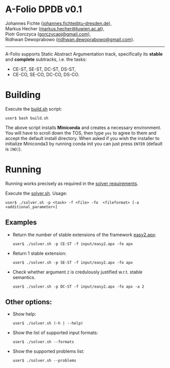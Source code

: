 # A-Folio DPDB v0.1

Johannes Fichte (johannes.fichte@tu-dresden.de),  
Markus Hecher (markus.hecher@tuwien.ac.at),  
Piotr Gorczyca (gorczycapj@gmail.com),  
Ridhwan Dewoprabowo (ridhwan.dewoprabowo@gmail.com).

___  

A-Folio supports Static Abstract Argumentation track, specifically its **stable** and **complete** subtracks, i.e. the tasks:
- CE-ST, SE-ST, DC-ST, DS-ST,
- CE-CO, SE-CO, DC-CO, DS-CO.
  
# Building

Execute the [build.sh](./build.sh) script:
```
user$ bash build.sh
```

The above script installs **Miniconda** and creates a necessary environment.  
You will have to scroll down the TOS, then type `yes` to agree to them and accept the default install directory. When asked if you wish the installer to initialize Miniconda3 by running conda init you can just press `ENTER` (default is `[NO]`).

# Running

Running works precisely as required in the [solver requirements](http://argumentationcompetition.org/2021/SolverRequirements.pdf).

Execute the [solver.sh](./solver.sh). Usage:

```
user$ ./solver.sh -p <task> -f <file> -fo  <fileformat> [-a <additional_parameter>]
```

## Examples
- Return the number of stable extensions of the framework [easy2.apx](input/easy2.apx):
    ```
    user$ ./solver.sh -p CE-ST -f input/easy2.apx -fo apx
    ```

- Return 1 stable extension:
    ```
    user$ ./solver.sh -p SE-ST -f input/easy2.apx -fo apx
    ```

- Check whether argument `2` is credulously justified w.r.t. stable semantics. 
    ```
    user$ ./solver.sh -p DC-ST -f input/easy2.apx -fo apx -a 2
    ```


## Other options:
  

- Show help:
    ```
    user$ ./solver.sh (-h | --help)
    ```

- Show the list of supported input formats:
    ```
    user$ ./solver.sh --formats
    ```

- Show the supported problems list:
    ```
    user$ ./solver.sh --problems
    ```
